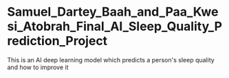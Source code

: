 # Samuel_Dartey_Baah_and_Paa_Kwesi_Atobrah_Final_AI_Sleep_Quality_Prediction_Project
This is an AI deep learning model which predicts a person's sleep quality and how to improve it
